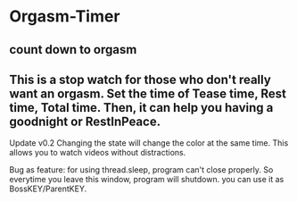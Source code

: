 # Orgasm-Timer
count down to orgasm
--------------------------------------------------
This is a stop watch for those who don't really want an orgasm.
Set the time of Tease time, Rest time, Total time.
Then, it can help you having a goodnight or RestInPeace.
--------------------------------------------------
Update v0.2 
Changing the state will change the color at the same time.
This allows you to watch videos without distractions.



Bug as feature: for using thread.sleep, program can't close properly.
  So everytime you leave this window, program will shutdown.
  you can use it as BossKEY/ParentKEY.
